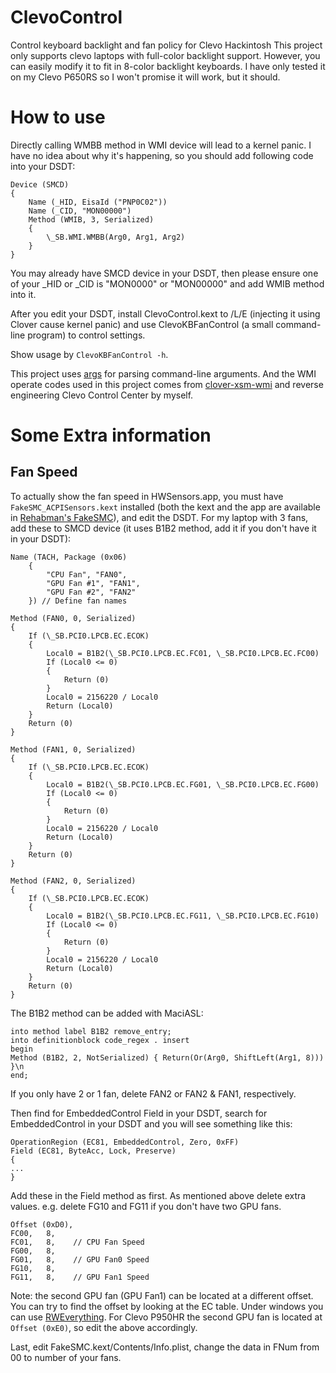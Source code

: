# ClevoControl
Control keyboard backlight and fan policy for Clevo Hackintosh
This project only supports clevo laptops with full-color backlight support. However, you can easily modify it to fit in 8-color backlight keyboards.
I have only tested it on my Clevo P650RS so I won't promise it will work, but it should.

# How to use
Directly calling WMBB method in WMI device will lead to a kernel panic. I have no idea about why it's happening, so you should add following code into your DSDT:

```
Device (SMCD)
{
    Name (_HID, EisaId ("PNP0C02"))
    Name (_CID, "MON00000")
    Method (WMIB, 3, Serialized)
    {
        \_SB.WMI.WMBB(Arg0, Arg1, Arg2)
    }
}
```


You may already have SMCD device in your DSDT, then please ensure one of your \_HID or \_CID is "MON0000" or "MON00000" and add WMIB method into it.

After you edit your DSDT, install ClevoControl.kext to /L/E (injecting it using Clover cause kernel panic) and use ClevoKBFanControl (a small command-line program) to control settings.

Show usage by `ClevoKBFanControl -h`.

This project uses [args](https://github.com/Taywee/args) for parsing command-line arguments. And the WMI operate codes used in this project comes from [clover-xsm-wmi](https://github.com/sonnym/clevo-xsm-wmi) and reverse engineering Clevo Control Center by myself.

# Some Extra information
## Fan Speed
To actually show the fan speed in HWSensors.app, you must have
`FakeSMC_ACPISensors.kext` installed (both the kext and the app are available in
[Rehabman's FakeSMC](https://bitbucket.org/RehabMan/os-x-fakesmc-kozlek/downloads/)),
and edit the DSDT. For my laptop with 3 fans, add these to SMCD device (it uses B1B2
method, add it if you don't have it in your DSDT):

```
Name (TACH, Package (0x06)
    {
        "CPU Fan", "FAN0",
        "GPU Fan #1", "FAN1",
        "GPU Fan #2", "FAN2"
    }) // Define fan names

Method (FAN0, 0, Serialized)
{
    If (\_SB.PCI0.LPCB.EC.ECOK)
    {
        Local0 = B1B2(\_SB.PCI0.LPCB.EC.FC01, \_SB.PCI0.LPCB.EC.FC00)
        If (Local0 <= 0)
        {
            Return (0)
        }
        Local0 = 2156220 / Local0
        Return (Local0)
    }
    Return (0)
}

Method (FAN1, 0, Serialized)
{
    If (\_SB.PCI0.LPCB.EC.ECOK)
    {
        Local0 = B1B2(\_SB.PCI0.LPCB.EC.FG01, \_SB.PCI0.LPCB.EC.FG00)
        If (Local0 <= 0)
        {
            Return (0)
        }
        Local0 = 2156220 / Local0
        Return (Local0)
    }
    Return (0)
}

Method (FAN2, 0, Serialized)
{
    If (\_SB.PCI0.LPCB.EC.ECOK)
    {
        Local0 = B1B2(\_SB.PCI0.LPCB.EC.FG11, \_SB.PCI0.LPCB.EC.FG10)
        If (Local0 <= 0)
        {
            Return (0)
        }
        Local0 = 2156220 / Local0
        Return (Local0)
    }
    Return (0)
}
```

The B1B2 method can be added with MaciASL:
```
into method label B1B2 remove_entry;
into definitionblock code_regex . insert
begin
Method (B1B2, 2, NotSerialized) { Return(Or(Arg0, ShiftLeft(Arg1, 8))) }\n
end;
```

If you only have 2 or 1 fan, delete FAN2 or FAN2 & FAN1, respectively.

Then find for EmbeddedControl Field in your DSDT, search for EmbeddedControl in your DSDT and you will see something like this:

```
OperationRegion (EC81, EmbeddedControl, Zero, 0xFF)
Field (EC81, ByteAcc, Lock, Preserve)
{
...
}
```

Add these in the Field method as first. As mentioned above delete extra values. e.g. delete FG10 and FG11 if you don't have two GPU fans.

```
Offset (0xD0),
FC00,   8,
FC01,   8,    // CPU Fan Speed
FG00,   8,
FG01,   8,    // GPU Fan0 Speed
FG10,   8,
FG11,   8,    // GPU Fan1 Speed
```
Note: the second GPU fan (GPU Fan1) can be located at a different offset.
You can try to find the offset by looking at the EC table. Under windows you can
use [RWEverything](http://rweverything.com/download/). For Clevo P950HR the second
GPU fan is located at `Offset (0xE0)`, so edit the above accordingly.

Last, edit FakeSMC.kext/Contents/Info.plist, change the data in FNum from 00 to number of your fans.
